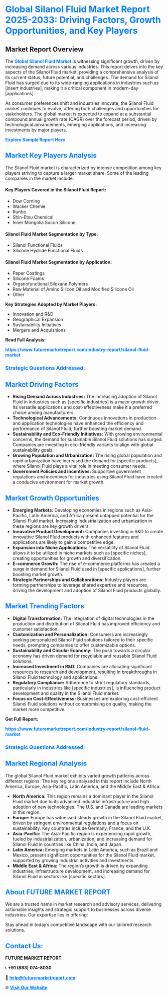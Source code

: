 <h1 style="color: #007BFF;">Global Silanol Fluid Market Report 2025-2033: Driving Factors, Growth Opportunities, and Key Players</h1>

<section id="overview">
<h2>Market Report Overview</h2>
<p>The <a href="https://www.futuremarketreport.com/industry-report/silanol-fluid-market" style="color: #007BFF; text-decoration: none;"><strong>Global Silanol Fluid Market</strong></a> is witnessing significant growth, driven by increasing demand across various industries. This report delves into the key aspects of the Silanol Fluid market, providing a comprehensive analysis of its current status, future potential, and challenges. The demand for Silanol Fluid has surged due to its wide-ranging applications in industries such as [insert industries], making it a critical component in modern-day [applications].</p>
<p>As consumer preferences shift and industries innovate, the Silanol Fluid market continues to evolve, offering both challenges and opportunities for stakeholders. The global market is expected to expand at a substantial compound annual growth rate (CAGR) over the forecast period, driven by technological advancements, emerging applications, and increasing investments by major players.</p>
</section>

<section id="overview">
<p><a href="https://www.futuremarketreport.com/request-sample/reportId=83310" style="color: #007BFF; text-decoration: none;"><strong>Explore Sample Report Here</strong></a></p>
</section>

<section id="key-players">
<h2 style="color: #007BFF;">Market Key Players Analysis</h2>
<p>The Silanol Fluid market is characterized by intense competition among key players striving to capture a larger market share. Some of the leading companies in the market include:</p>
<h4>Key Players Covered in the Silanol Fluid Report:</h4>
<ul><li>Dow Corning</li><li>Wacker Chemie</li><li>Runhe</li><li>Shin-Etsu Chemical</li><li>Inner Mongolia Sucon Silicone</li></ul>
<h4>Silanol Fluid Market Segmentation by Type:</h4>
<ul><li>Silanol Functional Fluids</li><li>Silicone Hydride Functional Fluids</li></ul>

<h4>Silanol Fluid Market Segmentation by Application:</h4>
<ul><li>Paper Coatings</li><li>Silicone Foams</li><li>Organofunctional Siloxane Polymers</li><li>Raw Material of Amino Silicon Oil and Modified Silicone Oil</li><li>Other</li></ul>
<p><strong>Key Strategies Adopted by Market Players:</strong></p>
<ul>
<li>Innovation and R&D</li>
<li>Geographical Expansion</li>
<li>Sustainability Initiatives</li>
<li>Mergers and Acquisitions</li>
</ul>
</section>

<section>
<p><strong>Read Full Analysis: </strong></p><a href="https://www.futuremarketreport.com/industry-report/silanol-fluid-market" style="color: #007BFF; text-decoration: none;"><strong>https://www.futuremarketreport.com/industry-report/silanol-fluid-market</strong></a>
<h3 style="color: #007BFF;">Strategic Questions Addressed:</h3>
</section>

<section id="driving-factors">
<h2 style="color: #007BFF;">Market Driving Factors</h2>
<ul>
<li><strong>Rising Demand Across Industries:</strong> The increasing adoption of Silanol Fluid in industries such as [specific industries] is a major growth driver. Its versatile applications and cost-effectiveness make it a preferred choice among manufacturers.</li>
<li><strong>Technological Advancements:</strong> Continuous innovations in production and application technologies have enhanced the efficiency and performance of Silanol Fluid, further boosting market demand.</li>
<li><strong>Sustainability and Eco-Friendly Initiatives:</strong> With growing environmental concerns, the demand for sustainable Silanol Fluid solutions has surged. Companies are investing in eco-friendly variants to align with global sustainability goals.</li>
<li><strong>Growing Population and Urbanization:</strong> The rising global population and rapid urbanization have increased the demand for [specific products], where Silanol Fluid plays a vital role in meeting consumer needs.</li>
<li><strong>Government Policies and Incentives:</strong> Supportive government regulations and incentives for industries using Silanol Fluid have created a conducive environment for market growth.</li>
</ul>
</section>

<section id="growth-opportunities">
<h2 style="color: #007BFF;">Market Growth Opportunities</h2>
<ul>
<li><strong>Emerging Markets:</strong> Developing economies in regions such as Asia-Pacific, Latin America, and Africa present untapped potential for the Silanol Fluid market. Increasing industrialization and urbanization in these regions are key growth drivers.</li>
<li><strong>Innovative Product Development:</strong> Companies investing in R&D to create innovative Silanol Fluid products with enhanced features and applications are likely to gain a competitive edge.</li>
<li><strong>Expansion into Niche Applications:</strong> The versatility of Silanol Fluid allows it to be utilized in niche markets such as [specific niches], creating opportunities for growth and diversification.</li>
<li><strong>E-commerce Growth:</strong> The rise of e-commerce platforms has created a surge in demand for Silanol Fluid used in [specific applications], further boosting market growth.</li>
<li><strong>Strategic Partnerships and Collaborations:</strong> Industry players are forming partnerships to leverage shared expertise and resources, driving the development and adoption of Silanol Fluid products globally.</li>
</ul>
</section>

<section id="trending-factors">
<h2 style="color: #007BFF;">Market Trending Factors</h2>
<ul>
<li><strong>Digital Transformation:</strong> The integration of digital technologies in the production and distribution of Silanol Fluid has improved efficiency and customer satisfaction.</li>
<li><strong>Customization and Personalization:</strong> Consumers are increasingly seeking personalized Silanol Fluid solutions tailored to their specific needs, prompting companies to offer customizable options.</li>
<li><strong>Sustainability and Circular Economy:</strong> The push towards a circular economy has driven demand for recyclable and reusable Silanol Fluid solutions.</li>
<li><strong>Increased Investment in R&D:</strong> Companies are allocating significant resources to research and development, resulting in breakthroughs in Silanol Fluid technology and applications.</li>
<li><strong>Regulatory Compliance:</strong> Adherence to strict regulatory standards, particularly in industries like [specific industries], is influencing product development and quality in the Silanol Fluid market.</li>
<li><strong>Focus on Cost-Effectiveness:</strong> Businesses are exploring cost-efficient Silanol Fluid solutions without compromising on quality, making the market more competitive.</li>
</ul>
</section>

<section>
<p><strong>Get Full Report: </strong></p><a href="https://www.futuremarketreport.com/industry-report/silanol-fluid-market" style="color: #007BFF; text-decoration: none;"><strong>https://www.futuremarketreport.com/industry-report/silanol-fluid-market</strong></a>
<h3 style="color: #007BFF;">Strategic Questions Addressed:</h3>
</section>


<section id="regional-analysis">
<h2 style="color: #007BFF;">Market Regional Analysis</h2>
<p>The global Silanol Fluid market exhibits varied growth patterns across different regions. The key regions analyzed in this report include North America, Europe, Asia-Pacific, Latin America, and the Middle East & Africa:</p>
<ul>
<li><strong>North America:</strong> This region remains a dominant player in the Silanol Fluid market due to its advanced industrial infrastructure and high adoption of new technologies. The U.S. and Canada are leading markets in this region.</li>
<li><strong>Europe:</strong> Europe has witnessed steady growth in the Silanol Fluid market, driven by stringent environmental regulations and a focus on sustainability. Key countries include Germany, France, and the U.K.</li>
<li><strong>Asia-Pacific:</strong> The Asia-Pacific region is experiencing rapid growth, fueled by industrialization, urbanization, and increasing demand for Silanol Fluid in countries like China, India, and Japan.</li>
<li><strong>Latin America:</strong> Emerging markets in Latin America, such as Brazil and Mexico, present significant opportunities for the Silanol Fluid market, supported by growing industrial activities and investments.</li>
<li><strong>Middle East & Africa:</strong> The region’s growth is driven by expanding industries, infrastructure development, and increasing demand for Silanol Fluid in sectors like [specific sectors].</li>
</ul>
</section>

<footer>
<h2 style="color: #007BFF;">About FUTURE MARKET REPORT</h2>
<p>We are a trusted name in market research and advisory services, delivering actionable insights and strategic support to businesses across diverse industries. Our expertise lies in offering:</p>

<p>Stay ahead in today’s competitive landscape with our tailored research solutions.</p>

<h2 style="color: #007BFF;">Contact Us:</h2>
<p><strong>FUTURE MARKET REPORT</strong></p>
<p>📞 <strong>+91 (883) 074-8030</strong></p>
<p>📧 <strong><a href="mailto:help@futuremarketreport.com" style="color: #007BFF;">help@futuremarketreport.com</a></strong></p>
<p>🌐 <strong><a href="https://www.futuremarketreport.com/" style="color: #007BFF;">Visit Our Website</a></strong></p>
</footer>